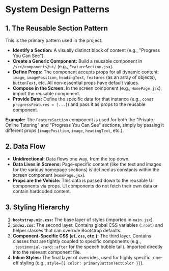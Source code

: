 # System Design Patterns

## 1. The Reusable Section Pattern
This is the primary pattern used in the project.
- **Identify a Section:** A visually distinct block of content (e.g., "Progress You Can See").
- **Create a Generic Component:** Build a reusable component in `/src/components/ui/` (e.g., `FeatureSection.jsx`).
- **Define Props:** The component accepts props for all dynamic content: `image`, `imagePosition`, `headingText`, `features` (as an array of objects), `buttonText`, etc. All non-essential props have default values.
- **Compose in the Screen:** In the screen component (e.g., `HomePage.jsx`), import the reusable component.
- **Provide Data:** Define the specific data for that instance (e.g., `const progressFeatures = [...]`) and pass it as props to the reusable component.

**Example:** The `FeatureSection` component is used for both the "Private Online Tutoring" and "Progress You Can See" sections, simply by passing it different props (`imagePosition`, `image`, `headingText`, etc.).

## 2. Data Flow
- **Unidirectional:** Data flows one way, from the top down.
- **Data Lives in Screens:** Page-specific content (like the text and images for the various homepage sections) is defined as constants within the screen component (`HomePage.jsx`).
- **Props are the Vehicle:** This data is passed down to the reusable UI components via props. UI components do not fetch their own data or contain hardcoded content.

## 3. Styling Hierarchy
1.  **`bootstrap.min.css`:** The base layer of styles (imported in `main.jsx`).
2.  **`index.css`:** The second layer. Contains global CSS variables (`:root`) and helper classes that can override Bootstrap defaults.
3.  **Component-Specific CSS (`ui.css`, etc.):** The third layer. Contains classes that are tightly coupled to specific components (e.g., `.testimonial-card::after` for the speech bubble tail). Imported directly into the relevant component file.
4.  **Inline Styles:** The final layer of overrides, used for highly specific, one-off styling (e.g., `style={{ color: primaryButtonTextColor }}`).